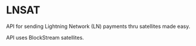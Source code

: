 # LNSAT
API for sending Lightning Network (LN) payments thru satellites made easy.

API uses BlockStream satellites.
